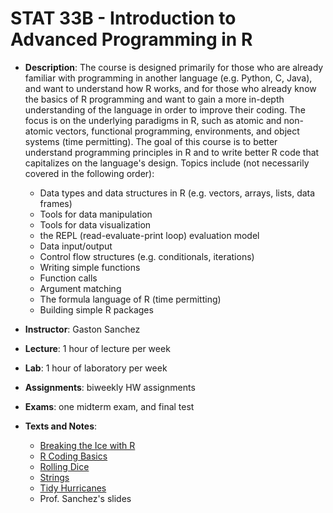 # STAT 33B - Introduction to Advanced Programming in R

- __Description__: The course is designed primarily for those who are already familiar with programming in another language (e.g. Python, C, Java), and want to understand how R works, and for those who already know the basics of R programming and want to gain a more in-depth understanding of the language in order to improve their coding. The focus is on the underlying paradigms in R, such as atomic and non-atomic vectors, functional programming, environments, and object systems (time permitting). The goal of this course is to better understand programming principles in R and to write better R code that capitalizes on the language's design. Topics include (not necessarily covered in the following order): 

    + Data types and data structures in R (e.g. vectors, arrays, lists, data frames)
    + Tools for data manipulation
    + Tools for data visualization
    + the REPL (read-evaluate-print loop) evaluation model
    + Data input/output
    + Control flow structures (e.g. conditionals, iterations)
    + Writing simple functions
    + Function calls
    + Argument matching
    + The formula language of R (time permitting)
    + Building simple R packages

- __Instructor__: Gaston Sanchez

- __Lecture__: 1 hour of lecture per week

- __Lab__: 1 hour of laboratory per week

- __Assignments__: biweekly HW assignments

- __Exams__: one midterm exam, and final test

- __Texts and Notes__:
    + [Breaking the Ice with R](https://www.gastonsanchez.com/R-ice-breaker)
    + [R Coding Basics](https://www.gastonsanchez.com/R-coding-basics)
    + [Rolling Dice](https://www.gastonsanchez.com/R-rolling-dice)
    + [Strings](https://www.gastonsanchez.com/R-strings)
    + [Tidy Hurricanes](https://www.gastonsanchez.com/R-tidy-hurricanes)
    + Prof. Sanchez's slides
